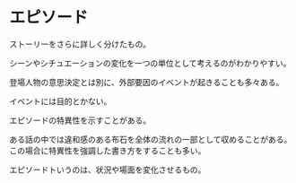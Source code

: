 # エピソード

ストーリーをさらに詳しく分けたもの。

シーンやシチュエーションの変化を一つの単位として考えるのがわかりやすい。

登場人物の意思決定とは別に、外部要因のイベントが起きることも多々ある。

イベントには目的とかない。

エピソードの特異性を示すことがある。

ある話の中では違和感のある布石を全体の流れの一部として収めることがある。
この場合に特異性を強調した書き方をすることも多い。

エピソードトいうのは、状況や場面を変化させるもの。
